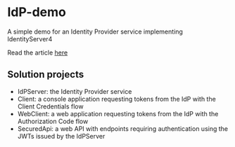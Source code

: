 # IdP-demo

A simple demo for an Identity Provider service implementing IdentityServer4

Read the article [here](https://engineering.hexacta.com)

## Solution projects

- IdPServer: the Identity Provider service
- Client: a console application requesting tokens from the IdP with the Client Credentials flow
- WebClient: a web application requesting tokens from the IdP with the Authorization Code flow
- SecuredApi: a web API with endpoints requiring authentication using the JWTs issued by the IdPServer
